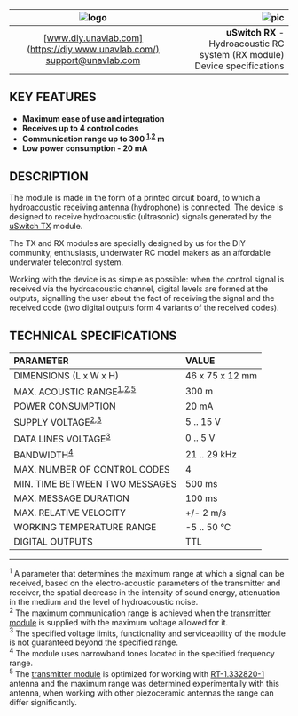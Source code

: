 
| ![logo](https://ucnl.github.io/documentation/sm_logo.png) | ![pic]() |
| :---: | ---: |
| [www.diy.unavlab.com](https://diy.www.unavlab.com/) <br/> [support@unavlab.com](mailto:support@unavlab.com) | **uSwitch RX** - Hydroacoustic RC system (RX module) <br/> Device specifications |

## KEY FEATURES

* **Maximum ease of use and integration**
* **Receives up to 4 control codes**
* **Communication range up to 300 <sup>[1](#footnote1),[2](#footnote2)</sup> m**
* **Low power consumption - 20 mA**

## DESCRIPTION
The module is made in the form of a printed circuit board, to which a hydroacoustic receiving antenna (hydrophone) is connected.
The device is designed to receive hydroacoustic (ultrasonic) signals generated by the [uSwitch TX](uSwitch_TX_Specification_en) module.

The TX and RX modules are specially designed by us for the DIY community, enthusiasts, underwater RC model makers as an affordable underwater telecontrol system.

Working with the device is as simple as possible: when the control signal is received via the hydroacoustic channel, digital levels are formed at the outputs, signalling the user about the fact of receiving the signal and the received code (two digital outputs form 4 variants of the received codes).

<div style="page-break-after: always;"></div>

## TECHNICAL SPECIFICATIONS

| PARAMETER | VALUE |
| :--- | :--- |
| DIMENSIONS (L х W х H) | 46 x 75 х 12 mm |
| MAX. ACOUSTIC RANGE<sup>[1](#footnote1),[2](#footnote2),[5](#footnote5)</sup> | 300 m |
| POWER CONSUMPTION | 20 mA |
| SUPPLY VOLTAGE<sup>[2](#footnote2),[3](#footnote3)</sup> | 5 .. 15 V |
| DATA LINES VOLTAGE<sup>[3](#footnote3)</sup> | 0 .. 5 V |
| BANDWIDTH<sup>[4](#footnote4)</sup> | 21 .. 29 kHz |
| MAX. NUMBER OF CONTROL CODES | 4 |
| MIN. TIME BETWEEN TWO MESSAGES | 500 ms |
| MAX. MESSAGE DURATION | 100 ms |
| MAX. RELATIVE VELOCITY | +/- 2 m/s |
| WORKING TEMPERATURE RANGE | -5 .. 50 °C |
| DIGITAL OUTPUTS | TTL |
  
________________
<a name="footnote1"><sup>1</sup></a> A parameter that determines the maximum range at which a signal can be received, based on the electro-acoustic parameters of the transmitter and receiver, the spatial decrease in the intensity of sound energy, attenuation in the medium and the level of hydroacoustic noise.  
<a name="footnote2"><sup>2</sup></a> The maximum communication range is achieved when the [transmitter module](uSwitch_TX_Specification_en) is supplied with the maximum voltage allowed for it.  
<a name="footnote3"><sup>3</sup></a> The specified voltage limits, functionality and serviceability of the module is not guaranteed beyond the specified range.  
<a name="footnote4"><sup>4</sup></a> The module uses narrowband tones located in the specified frequency range.  
<a name="footnote5"><sup>5</sup></a> The [transmitter module](uSwitch_TX_Specification_en) is optimized for working with [RT-1.332820-1](https://docs.unavlab.com/documentation/EN/Transducers/RT_1_332820_1_Specification_en.html) antenna and the maximum range was determined experimentally with this antenna, when working with other piezoceramic antennas the range can differ significantly.  
